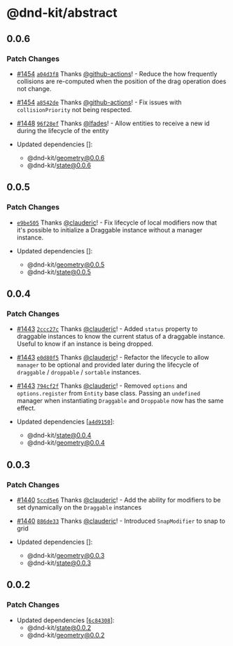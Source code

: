 # @dnd-kit/abstract

## 0.0.6

### Patch Changes

- [#1454](https://github.com/clauderic/dnd-kit/pull/1454) [`a04d3f8`](https://github.com/clauderic/dnd-kit/commit/a04d3f88d380853b97585ab3b608561f7b02ce69) Thanks [@github-actions](https://github.com/apps/github-actions)! - Reduce the how frequently collisions are re-computed when the position of the drag operation does not change.

- [#1454](https://github.com/clauderic/dnd-kit/pull/1454) [`a8542de`](https://github.com/clauderic/dnd-kit/commit/a8542de56d39c3cd3b6ef981172a0782454295b2) Thanks [@github-actions](https://github.com/apps/github-actions)! - Fix issues with `collisionPriority` not being respected.

- [#1448](https://github.com/clauderic/dnd-kit/pull/1448) [`96f28ef`](https://github.com/clauderic/dnd-kit/commit/96f28ef86adf95e77540732d39033c7f3fb0fd04) Thanks [@lfades](https://github.com/lfades)! - Allow entities to receive a new id during the lifecycle of the entity

- Updated dependencies []:
  - @dnd-kit/geometry@0.0.6
  - @dnd-kit/state@0.0.6

## 0.0.5

### Patch Changes

- [`e9be505`](https://github.com/clauderic/dnd-kit/commit/e9be5051b5c99e522fb6efd028d425220b171890) Thanks [@clauderic](https://github.com/clauderic)! - Fix lifecycle of local modifiers now that it's possible to initialize a Draggable instance without a manager instance.

- Updated dependencies []:
  - @dnd-kit/geometry@0.0.5
  - @dnd-kit/state@0.0.5

## 0.0.4

### Patch Changes

- [#1443](https://github.com/clauderic/dnd-kit/pull/1443) [`2ccc27c`](https://github.com/clauderic/dnd-kit/commit/2ccc27c566b13d6de46719d0ad5978d655261177) Thanks [@clauderic](https://github.com/clauderic)! - Added `status` property to draggable instances to know the current status of a draggable instance. Useful to know if an instance is being dropped.

- [#1443](https://github.com/clauderic/dnd-kit/pull/1443) [`e0d80f5`](https://github.com/clauderic/dnd-kit/commit/e0d80f59c733b3adcf1fc89d29aa80257e7edd98) Thanks [@clauderic](https://github.com/clauderic)! - Refactor the lifecycle to allow `manager` to be optional and provided later during the lifecycle of `draggable` / `droppable` / `sortable` instances.

- [#1443](https://github.com/clauderic/dnd-kit/pull/1443) [`794cf2f`](https://github.com/clauderic/dnd-kit/commit/794cf2f4bdeeb57a197effb1df654c7c44cf34a3) Thanks [@clauderic](https://github.com/clauderic)! - Removed `options` and `options.register` from `Entity` base class. Passing an `undefined` manager when instantiating `Draggable` and `Droppable` now has the same effect.

- Updated dependencies [[`a4d9150`](https://github.com/clauderic/dnd-kit/commit/a4d91500124698abf58355592913f84d438faa3d)]:
  - @dnd-kit/state@0.0.4
  - @dnd-kit/geometry@0.0.4

## 0.0.3

### Patch Changes

- [#1440](https://github.com/clauderic/dnd-kit/pull/1440) [`5ccd5e6`](https://github.com/clauderic/dnd-kit/commit/5ccd5e668fb8d736ec3c195116559cb5c5684e80) Thanks [@clauderic](https://github.com/clauderic)! - Add the ability for modifiers to be set dynamically on the `Draggable` instances

- [#1440](https://github.com/clauderic/dnd-kit/pull/1440) [`886de33`](https://github.com/clauderic/dnd-kit/commit/886de33d0df851ebdcb3fcf2915f9623069b06d1) Thanks [@clauderic](https://github.com/clauderic)! - Introduced `SnapModifier` to snap to grid

- Updated dependencies []:
  - @dnd-kit/geometry@0.0.3
  - @dnd-kit/state@0.0.3

## 0.0.2

### Patch Changes

- Updated dependencies [[`6c84308`](https://github.com/clauderic/dnd-kit/commit/6c84308b45c55ca1324a5c752b0ec117235da9e2)]:
  - @dnd-kit/state@0.0.2
  - @dnd-kit/geometry@0.0.2

